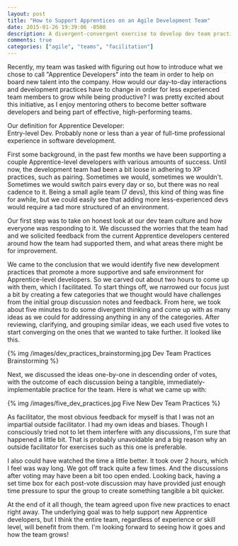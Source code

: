 ```yaml
---
layout: post
title: "How to Support Apprentices on an Agile Development Team"
date: 2015-01-26 19:39:06 -0500
description: A divergent-convergent exercise to develop dev team practices on an agile team.
comments: true
categories: ["agile", "teams", "facilitation"]
---
```


Recently, my team was tasked with figuring out how to introduce what we chose to call "Apprentice Developers" into the team in order to help on board new talent into the company. How would our day-to-day interactions and development practices have to change in order for less experienced team members to grow while being productive? I was pretty excited about this initiative, as I enjoy mentoring others to become better software developers and being part of effective, high-performing teams.

<!-- more -->

Our definition for Apprentice Developer:
<br />
Entry-level Dev. Probably none or less than a year of full-time professional experience in software development.

First some background, in the past few months we have been supporting a couple Apprentice-level developers with various amounts of success. Until now, the development team had been a bit loose in adhering to XP practices, such as pairing. Sometimes we would, sometimes we wouldn't. Sometimes we would switch pairs every day or so, but there was no real cadence to it. Being a small agile team (7 devs), this kind of thing was fine for awhile, but we could easily see that adding more less-experienced devs would require a tad more structured of an environment.

Our first step was to take on honest look at our dev team culture and how everyone was responding to it. We discussed the worries that the team had and we solicited feedback from the current Apprentice developers centered around how the team had supported them, and what areas there might be for improvement.

We came to the conclusion that we would identify five new development practices that promote a more supportive and safe environment for Apprentice-level developers. So we carved out about two hours to come up with them, which I facilitated. To start things off, we narrowed our focus just a bit by creating a few categories that we thought would have challenges from the initial group discussion notes and feedback. From here, we took about five minutes to do some divergent thinking and come up with as many ideas as we could for addressing anything in any of the categories. After reviewing, clarifying, and grouping similar ideas, we each used five votes to start converging on the ones that we wanted to take further. It looked like this.

<div class="center">
  {% img /images/dev_practices_brainstorming.jpg Dev Team Practices Brainstorming %}
</div>

Next, we discussed the ideas one-by-one in descending order of votes, with the outcome of each discussion being a tangible, immediately-implementable practice for the team. Here is what we came up with:

<div class="center">
  {% img /images/five_dev_practices.jpg Five New Dev Team Practices %}
</div>

As facilitator, the most obvious feedback for myself is that I was not an impartial outside facilitator. I had my own ideas and biases. Though I consciously tried not to let them interfere with any discussions, I'm sure that happened a little bit. That is probably unavoidable and a big reason why an outside facilitator for exercises such as this one is preferable.

I also could have watched the time a little better. It took over 2 hours, which I feel was way long. We got off track quite a few times. And the discussions after voting may have been a bit too open ended. Looking back, having a set time box for each post-vote discussion may have provided just enough time pressure to spur the group to create something tangible a bit quicker.

At the end of it all though, the team agreed upon five new practices to enact right away. The underlying goal was to help support new Apprentice developers, but I think the entire team, regardless of experience or skill level, will benefit from them. I'm looking forward to seeing how it goes and how the team grows!
